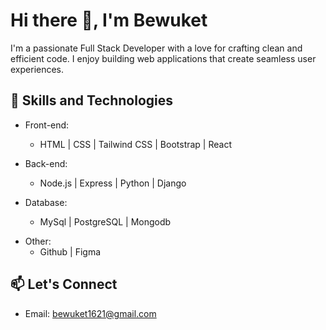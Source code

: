  # Hi there 👋, I'm Bewuket



I'm a passionate Full Stack Developer with a love for crafting clean and efficient code. I enjoy building web applications that create seamless user experiences.

## 🚀 Skills and Technologies

- Front-end: 
  - HTML |  CSS  |  Tailwind CSS | Bootstrap |  React

- Back-end: 
  - Node.js  |  Express | Python | Django

- Database: 
  - MySql  |  PostgreSQL  |  Mongodb
<!--
<h3 align="left">Connect with me:</h3>
<p align="left">
<a href="your link" target="blank"><img align="center" src="https://cdn.jsdelivr.net/npm/simple-icons@3.0.1/icons/twitter.svg" alt="" height="30" width="40" /></a>
<a href="your link" target="blank"><img align="center" src="https://cdn.jsdelivr.net/npm/simple-icons@3.0.1/icons/linkedin.svg" alt="" height="30" width="40" /></a>
<a href="your link" target="blank"><img align="center" src="https://cdn.jsdelivr.net/npm/simple-icons@3.0.1/icons/instagram.svg" alt="" height="30" width="40" /></a>
<a href="your link" target="blank"><img align="center" src="https://cdn.jsdelivr.net/npm/simple-icons@3.0.1/icons/youtube.svg" alt="" height="30" width="40" /></a>
</p> -->
- Other:
  - Github  |  Figma    
<!--
## 🔭 Projects

### Project 1: [Project Name 1](link-to-repo-or-demo)
Description: Briefly describe the project and its purpose.

### Project 2: [Project Name 2](link-to-repo-or-demo)
Description: Briefly describe the project and its purpose.

### Project 3: [Project Name 3](link-to-repo-or-demo)
Description: Briefly describe the project and its purpose.

## 🌱 Open Source Contributions

- [Repository 1](link-to-repo): Short description of your contribution.
- [Repository 2](link-to-repo): Short description of your contribution.

## 📝 Blog & Portfolio

Check out my [portfolio website](link-to-portfolio) for more in-depth articles and projects.

## 📈 GitHub Stats

![GitHub Stats](https://github-readme-stats.vercel.app/api?username=your-github-username&show_icons=true&count_private=true)

-->
## 📫 Let's Connect

- Email: bewuket1621@gmail.com

